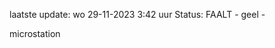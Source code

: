 laatste update: 
wo 29-11-2023  3:42   uur 
Status: FAALT - geel - 
<div class="service Y">microstation</div>